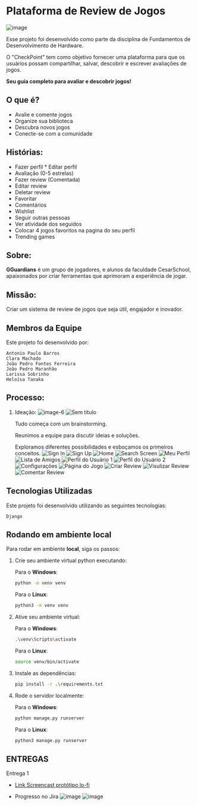 # Plataforma de Review de Jogos
![image](https://github.com/lariisantos/Projeto-FDS/assets/142417937/f018c00d-9b12-4d22-a83e-7bba8b0d4c38)

Esse projeto foi desenvolvido como parte da disciplina de Fundamentos de Desenvolvimento de Hardware. 

O "CheckPoint" tem como objetivo fornecer uma plataforma para que os usuários possam compartilhar, salvar, descobrir e escrever avaliações de jogos.

**Seu guia completo para avaliar e descobrir jogos!**

## O que é?

* Avalie e comente jogos
* Organize sua biblioteca
* Descubra novos jogos
* Conecte-se com a comunidade

## Histórias:

* Fazer perfil
* Editar perfil
* Avaliação (0-5 estrelas)
* Fazer review (Comentada)
* Editar review
* Deletar review
* Favoritar
* Comentários
* Wishlist
* Seguir outras pessoas
* Ver atividade dos seguidos
* Colocar 4 jogos favoritos na pagina do seu perfil
* Trending games

## Sobre:

**GGuardians** é um grupo de jogadores, e alunos da faculdade CesarSchool, apaixonados por criar ferramentas que aprimoram a experiência de jogar.

## Missão:

Criar um sistema de review de jogos que seja útil, engajador e inovador.

## Membros da Equipe

Este projeto foi desenvolvido por:

    Antonio Paulo Barros
    Clara Machado
    João Pedro Fontes Ferreira
    João Pedro Maranhão
    Larissa Sobrinho
    Heloísa Tanaka
    
## Processo: 

 1. Ideação:
    ![image-6](https://github.com/lariisantos/Projeto-FDS/assets/95260401/b1a8acaa-1282-4aef-a0d3-888df356605e)
    ![Sem título](https://github.com/lariisantos/Projeto-FDS/assets/95260401/f22f9d0f-c468-4ed4-a6e2-ffa4bfa992c2)

    Tudo começa com um brainstorming.
    
    Reunimos a equipe para discutir ideias e soluções.
    
    Exploramos diferentes possibilidades e esboçamos os primeiros conceitos.
    ![Sign In](https://github.com/lariisantos/Checkpoint/assets/130470569/ab4199ad-89ff-49c9-8564-2569bede10b6)
    ![Sign Up](https://github.com/lariisantos/Checkpoint/assets/130470569/d405ec49-1cc8-4bb5-a93e-738cd0f1cdcc)
    ![Home](https://github.com/lariisantos/Checkpoint/assets/130470569/a697c2ca-fc04-48e3-9085-0dbc63d6c5b7)
    ![Search Screen](https://github.com/lariisantos/Checkpoint/assets/130470569/d6de3710-03ee-417e-b026-fe0693606bed)
    ![Meu Perfil](https://github.com/lariisantos/Checkpoint/assets/130470569/9786fd30-8397-4c74-9926-7bbdbb476a15)
    ![Lista de Amigos](https://github.com/lariisantos/Checkpoint/assets/130470569/2d4c9452-5e06-4315-b986-90675edee916)
    ![Perfil do Usuário 1](https://github.com/lariisantos/Checkpoint/assets/130470569/ea760ce9-6261-4605-a2e2-335eb0461b37)
    ![Perfil do Usuário 2](https://github.com/lariisantos/Checkpoint/assets/130470569/1c9e083f-ff68-4ba8-8d7e-8a2513ae92c7)
    ![Configurações](https://github.com/lariisantos/Checkpoint/assets/130470569/5f2543d6-c0e0-4ef7-b26b-73a23b3823c9)
    ![Página do Jogo](https://github.com/lariisantos/Checkpoint/assets/130470569/6c7cea83-326f-4e33-a455-bd28417e27ef)
    ![Criar Review](https://github.com/lariisantos/Checkpoint/assets/130470569/c860edf9-599f-47b5-b9c7-f656a1bb7f50)
    ![Visulizar Review](https://github.com/lariisantos/Checkpoint/assets/130470569/ea482fea-9553-4166-bc8d-0f9f33045074)
    ![Comentar Review](![image](https://github.com/lariisantos/Checkpoint/assets/95260401/56225d7e-bb68-4dc4-a814-382e86ef73c8))



## Tecnologias Utilizadas

Este projeto foi desenvolvido utilizando as seguintes tecnologias:

    Django
    
## Rodando em ambiente local

Para rodar em ambiente **local**, siga os passos:

1. Crie seu ambiente virtual python executando:

    Para o **Windows**: 

    ```bash
    python -m venv venv
    ```

    Para o **Linux**:

    ```bash
    python3 -m venv venv
    ```

2. Ative seu ambiente virtual:

    Para o **Windows**: 

    ```bash
    .\venv\Scripts\activate
    ```

    Para o **Linux**:

    ```bash
    source venv/bin/activate
    ```

3. Instale as dependências:

    ```bash
    pip install -r .\requirements.txt
    ```

4. Rode o servidor localmente:

    Para o **Windows**: 

    ```bash
    python manage.py runserver
    ```

    Para o **Linux**: 

    ```bash
    python3 manage.py runserver
    ```

## ENTREGAS

Entrega 1

- [Link Screencast protótipo lo-fi](https://www.youtube.com/watch?v=2ysd68vxMM0)

- Progresso no Jira
![image](https://github.com/lariisantos/Checkpoint/assets/95260401/a062f333-4a72-43fd-b201-41666ff7a471)
![image](https://github.com/lariisantos/Checkpoint/assets/95260401/68060e89-ebb2-4ba9-a1ea-532fb23e76f1)

